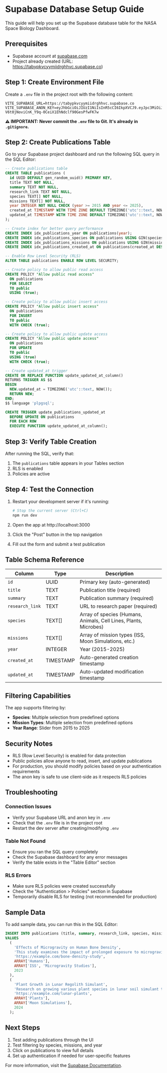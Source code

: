 # Supabase Database Setup Guide

This guide will help you set up the Supabase database table for the NASA Space Biology Dashboard.

## Prerequisites

- Supabase account at [supabase.com](https://supabase.com)
- Project already created (URL: https://tabypkvcyymiidrghhvc.supabase.co)

## Step 1: Create Environment File

Create a `.env` file in the project root with the following content:

```env
VITE_SUPABASE_URL=https://tabypkvcyymiidrghhvc.supabase.co
VITE_SUPABASE_ANON_KEY=eyJhbGciOiJIUzI1NiIsInR5cCI6IkpXVCJ9.eyJpc3MiOiJzdXBhYmFzZSIsInJlZiI6InRhYnlwa3ZjeXltaWlkcmdoaHZjIiwicm9sZSI6ImFub24iLCJpYXQiOjE3NTk1NjcxNzksImV4cCI6MjA3NTE0MzE3OX0.-V6t0jNoviCnK_Y9q-0CeiX1EhNdclf90GesPfwFK7w
```

**⚠️ IMPORTANT: Never commit the `.env` file to Git. It's already in `.gitignore`.**

## Step 2: Create Publications Table

Go to your Supabase project dashboard and run the following SQL query in the SQL Editor:

```sql
-- Create publications table
CREATE TABLE publications (
  id UUID DEFAULT gen_random_uuid() PRIMARY KEY,
  title TEXT NOT NULL,
  summary TEXT NOT NULL,
  research_link TEXT NOT NULL,
  species TEXT[] NOT NULL,
  missions TEXT[] NOT NULL,
  year INTEGER NOT NULL CHECK (year >= 2015 AND year <= 2025),
  created_at TIMESTAMP WITH TIME ZONE DEFAULT TIMEZONE('utc'::text, NOW()) NOT NULL,
  updated_at TIMESTAMP WITH TIME ZONE DEFAULT TIMEZONE('utc'::text, NOW()) NOT NULL
);

-- Create index for better query performance
CREATE INDEX idx_publications_year ON publications(year);
CREATE INDEX idx_publications_species ON publications USING GIN(species);
CREATE INDEX idx_publications_missions ON publications USING GIN(missions);
CREATE INDEX idx_publications_created_at ON publications(created_at DESC);

-- Enable Row Level Security (RLS)
ALTER TABLE publications ENABLE ROW LEVEL SECURITY;

-- Create policy to allow public read access
CREATE POLICY "Allow public read access"
  ON publications
  FOR SELECT
  TO public
  USING (true);

-- Create policy to allow public insert access
CREATE POLICY "Allow public insert access"
  ON publications
  FOR INSERT
  TO public
  WITH CHECK (true);

-- Create policy to allow public update access
CREATE POLICY "Allow public update access"
  ON publications
  FOR UPDATE
  TO public
  USING (true)
  WITH CHECK (true);

-- Create updated_at trigger
CREATE OR REPLACE FUNCTION update_updated_at_column()
RETURNS TRIGGER AS $$
BEGIN
  NEW.updated_at = TIMEZONE('utc'::text, NOW());
  RETURN NEW;
END;
$$ language 'plpgsql';

CREATE TRIGGER update_publications_updated_at
  BEFORE UPDATE ON publications
  FOR EACH ROW
  EXECUTE FUNCTION update_updated_at_column();
```

## Step 3: Verify Table Creation

After running the SQL, verify that:
1. The `publications` table appears in your Tables section
2. RLS is enabled
3. Policies are active

## Step 4: Test the Connection

1. Restart your development server if it's running:
   ```bash
   # Stop the current server (Ctrl+C)
   npm run dev
   ```

2. Open the app at http://localhost:3000
3. Click the "Post" button in the top navigation
4. Fill out the form and submit a test publication

## Table Schema Reference

| Column | Type | Description |
|--------|------|-------------|
| `id` | UUID | Primary key (auto-generated) |
| `title` | TEXT | Publication title (required) |
| `summary` | TEXT | Publication summary (required) |
| `research_link` | TEXT | URL to research paper (required) |
| `species` | TEXT[] | Array of species (Humans, Animals, Cell Lines, Plants, Microbes) |
| `missions` | TEXT[] | Array of mission types (ISS, Moon Simulations, etc.) |
| `year` | INTEGER | Year (2015-2025) |
| `created_at` | TIMESTAMP | Auto-generated creation timestamp |
| `updated_at` | TIMESTAMP | Auto-updated modification timestamp |

## Filtering Capabilities

The app supports filtering by:
- **Species**: Multiple selection from predefined options
- **Mission Types**: Multiple selection from predefined options
- **Year Range**: Slider from 2015 to 2025

## Security Notes

- RLS (Row Level Security) is enabled for data protection
- Public policies allow anyone to read, insert, and update publications
- For production, you should modify policies based on your authentication requirements
- The anon key is safe to use client-side as it respects RLS policies

## Troubleshooting

### Connection Issues
- Verify your Supabase URL and anon key in `.env`
- Check that the `.env` file is in the project root
- Restart the dev server after creating/modifying `.env`

### Table Not Found
- Ensure you ran the SQL query completely
- Check the Supabase dashboard for any error messages
- Verify the table exists in the "Table Editor" section

### RLS Errors
- Make sure RLS policies were created successfully
- Check the "Authentication > Policies" section in Supabase
- Temporarily disable RLS for testing (not recommended for production)

## Sample Data

To add sample data, you can run this in the SQL Editor:

```sql
INSERT INTO publications (title, summary, research_link, species, missions, year)
VALUES
  (
    'Effects of Microgravity on Human Bone Density',
    'This study examines the impact of prolonged exposure to microgravity on astronaut bone density during ISS missions. Results show significant bone loss in lower extremities.',
    'https://example.com/bone-density-study',
    ARRAY['Humans'],
    ARRAY['ISS', 'Microgravity Studies'],
    2023
  ),
  (
    'Plant Growth in Lunar Regolith Simulant',
    'Research on growing various plant species in lunar soil simulant to support future Moon base food production systems.',
    'https://example.com/lunar-plants',
    ARRAY['Plants'],
    ARRAY['Moon Simulations'],
    2024
  );
```

## Next Steps

1. Test adding publications through the UI
2. Test filtering by species, missions, and year
3. Click on publications to view full details
4. Set up authentication if needed for user-specific features

For more information, visit the [Supabase Documentation](https://supabase.com/docs).


